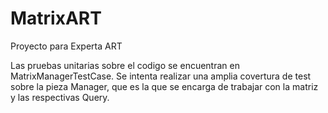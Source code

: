 # MatrixART

Proyecto para Experta ART

Las pruebas unitarias sobre el codigo se encuentran en MatrixManagerTestCase. Se intenta realizar una amplia covertura de test sobre la pieza Manager, que es la que se encarga de trabajar con la matriz y las respectivas Query.


